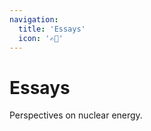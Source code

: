 ```yaml
---
navigation:
  title: 'Essays'
  icon: '✍🏼'
---
```


# Essays

Perspectives on nuclear energy.

<essay-list />
